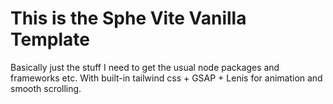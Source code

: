 # This is the Sphe Vite Vanilla Template
Basically just the stuff I need to get the usual node packages and frameworks etc. With built-in tailwind css + GSAP + Lenis for animation and smooth scrolling.
